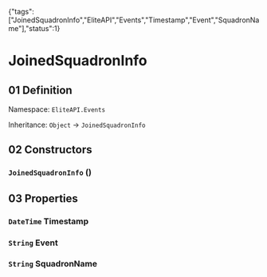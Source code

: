 {"tags":["JoinedSquadronInfo","EliteAPI","Events","Timestamp","Event","SquadronName"],"status":1}

# JoinedSquadronInfo

## 01 Definition

Namespace: `EliteAPI.Events`

Inheritance: `Object` → `JoinedSquadronInfo`

## 02 Constructors

### `JoinedSquadronInfo` ()

## 03 Properties

### `DateTime` Timestamp

### `String` Event

### `String` SquadronName

